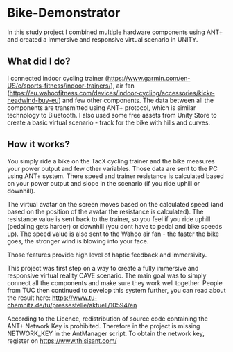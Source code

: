 # Bike-Demonstrator
In this study project I combined multiple hardware components using ANT+ and created a immersive and responsive virtual scenario in UNITY.

## What did I do?
I connected indoor cycling trainer (https://www.garmin.com/en-US/c/sports-fitness/indoor-trainers/), air fan (https://eu.wahoofitness.com/devices/indoor-cycling/accessories/kickr-headwind-buy-eu) and few other components. The data between all the components are transmitted using ANT+ protocol, which is similar technology to Bluetooth. I also used some free assets from Unity Store to create a basic virtual scenario - track for the bike with hills and curves.

## How it works?
You simply ride a bike on the TacX cycling trainer and the bike measures your power output and few other variables. Those data are sent to the PC using ANT+ system. There speed and trainer resistance is calculated based on your power output and slope in the scenario (if you ride uphill or downhill).

The virtual avatar on the screen moves based on the calculated speed (and based on the position of the avatar the resistance is calculated).
The resistance value is sent back to the trainer, so you feel if you ride uphill (pedaling gets harder) or downhill (you dont have to pedal and bike speeds up).
The speed value is also sent to the Wahoo air fan - the faster the bike goes, the stronger wind is blowing into your face.

Those features provide high level of haptic feedback and immersivity.


This project was first step on a way to create a fully immersive and responsive virtual reality CAVE scenario. The main goal was to simply connect all the components and make sure they work well together. People from TUC then continued to develop this system further, you can read about the result here: https://www.tu-chemnitz.de/tu/pressestelle/aktuell/10594/en


According to the Licence, redistribution of source code containing the ANT+ Network Key is prohibited. Therefore in the project is missing NETWORK_KEY in the AntManager script. To obtain the network key, register on https://www.thisisant.com/

